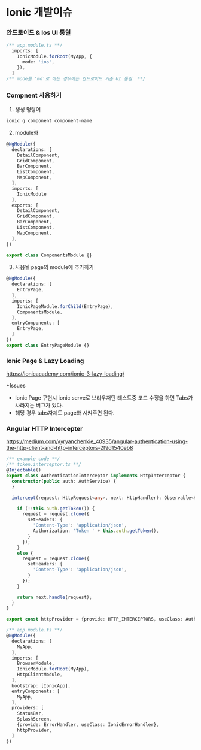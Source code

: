 
# Ionic 개발이슈

### 안드로이드 & Ios UI 통일

~~~typescript
/** app.module.ts **/
  imports: [
    IonicModule.forRoot(MyApp, {
      mode: 'ios',
    }),
  ]
/** mode를 'md'로 하는 경우에는 안드로이드 기준 UI 통일  **/
~~~

### Compnent 사용하기

1. 생성 명령어
~~~
ionic g component component-name
~~~

2. module화
~~~typescript
@NgModule({
  declarations: [
    DetailComponent,
    GridComponent,
    BarComponent,
    ListComponent,
    MapComponent,
  ],
  imports: [
    IonicModule
  ],
  exports: [
    DetailComponent,
    GridComponent,
    BarComponent,
    ListComponent,
    MapComponent,
  ],
})

export class ComponentsModule {}
~~~

3. 사용될 page의 module에 추가하기

~~~typescript
@NgModule({
  declarations: [
    EntryPage,
  ],
  imports: [
    IonicPageModule.forChild(EntryPage),
    ComponentsModule,
  ],
  entryComponents: [
    EntryPage,
  ]
})
export class EntryPageModule {}
~~~

### Ionic Page & Lazy Loading

https://ionicacademy.com/ionic-3-lazy-loading/

*Issues
  - Ionic Page 구현시 ionic serve로 브라우저단 테스트중 코드 수정을 하면 Tabs가 사라지는 버그가 있다.
  - 해당 경우 tabs자체도 page화 시켜주면 된다.
  

### Angular HTTP Intercepter

https://medium.com/@ryanchenkie_40935/angular-authentication-using-the-http-client-and-http-interceptors-2f9d1540eb8

~~~typescript
/** example code **/
/** token.interceptor.ts **/
@Injectable()
export class AuthenticationInterceptor implements HttpInterceptor {
  constructor(public auth: AuthService) {
  }

  intercept(request: HttpRequest<any>, next: HttpHandler): Observable<HttpEvent<any>> {

    if (!!this.auth.getToken()) {
      request = request.clone({
        setHeaders: {
          'Content-Type': 'application/json',
          Authorization: 'Token ' + this.auth.getToken(),
        }
      });
    }
    else {
      request = request.clone({
        setHeaders: {
          'Content-Type': 'application/json',
        }
      });
    }

    return next.handle(request);
  }
}

export const httpProvider = {provide: HTTP_INTERCEPTORS, useClass: AuthenticationInterceptor, multi: true};

/** app.module.ts **/
@NgModule({
  declarations: [
    MyApp,
  ],
  imports: [
    BrowserModule,
    IonicModule.forRoot(MyApp),
    HttpClientModule,
  ],
  bootstrap: [IonicApp],
  entryComponents: [
    MyApp,
  ],
  providers: [
    StatusBar,
    SplashScreen,
    {provide: ErrorHandler, useClass: IonicErrorHandler},
    httpProvider,
  ]
})
~~~

